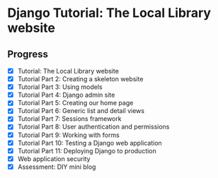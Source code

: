 # Django Tutorial: The Local Library website

## Progress

- [x] Tutorial: The Local Library website
- [x] Tutorial Part 2: Creating a skeleton website
- [x] Tutorial Part 3: Using models
- [x] Tutorial Part 4: Django admin site
- [x] Tutorial Part 5: Creating our home page
- [x] Tutorial Part 6: Generic list and detail views
- [x] Tutorial Part 7: Sessions framework
- [x] Tutorial Part 8: User authentication and permissions
- [x] Tutorial Part 9: Working with forms
- [x] Tutorial Part 10: Testing a Django web application
- [x] Tutorial Part 11: Deploying Django to production
- [x] Web application security
- [x] Assessment: DIY mini blog